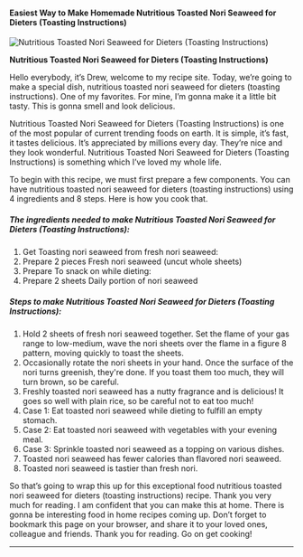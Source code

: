             

#### Easiest Way to Make Homemade Nutritious Toasted Nori Seaweed for Dieters (Toasting Instructions)

![Nutritious Toasted Nori Seaweed for Dieters (Toasting Instructions)](https://img-global.cpcdn.com/recipes/4548927329140736/751x532cq70/nutritious-toasted-nori-seaweed-for-dieters-toasting-instructions-recipe-main-photo.jpg)

**Nutritious Toasted Nori Seaweed for Dieters (Toasting Instructions)**

Hello everybody, it’s Drew, welcome to my recipe site. Today, we’re going to make a special dish, nutritious toasted nori seaweed for dieters (toasting instructions). One of my favorites. For mine, I’m gonna make it a little bit tasty. This is gonna smell and look delicious.

Nutritious Toasted Nori Seaweed for Dieters (Toasting Instructions) is one of the most popular of current trending foods on earth. It is simple, it’s fast, it tastes delicious. It’s appreciated by millions every day. They’re nice and they look wonderful. Nutritious Toasted Nori Seaweed for Dieters (Toasting Instructions) is something which I’ve loved my whole life.

To begin with this recipe, we must first prepare a few components. You can have nutritious toasted nori seaweed for dieters (toasting instructions) using 4 ingredients and 8 steps. Here is how you cook that.

##### The ingredients needed to make Nutritious Toasted Nori Seaweed for Dieters (Toasting Instructions):

1.  Get Toasting nori seaweed from fresh nori seaweed:
2.  Prepare 2 pieces Fresh nori seaweed (uncut whole sheets)
3.  Prepare To snack on while dieting:
4.  Prepare 2 sheets Daily portion of nori seaweed

##### Steps to make Nutritious Toasted Nori Seaweed for Dieters (Toasting Instructions):

1.  Hold 2 sheets of fresh nori seaweed together. Set the flame of your gas range to low-medium, wave the nori sheets over the flame in a figure 8 pattern, moving quickly to toast the sheets.
2.  Occasionally rotate the nori sheets in your hand. Once the surface of the nori turns greenish, they're done. If you toast them too much, they will turn brown, so be careful.
3.  Freshly toasted nori seaweed has a nutty fragrance and is delicious! It goes so well with plain rice, so be careful not to eat too much!
4.  Case 1: Eat toasted nori seaweed while dieting to fulfill an empty stomach.
5.  Case 2: Eat toasted nori seaweed with vegetables with your evening meal.
6.  Case 3: Sprinkle toasted nori seaweed as a topping on various dishes.
7.  Toasted nori seaweed has fewer calories than flavored nori seaweed.
8.  Toasted nori seaweed is tastier than fresh nori.

So that’s going to wrap this up for this exceptional food nutritious toasted nori seaweed for dieters (toasting instructions) recipe. Thank you very much for reading. I am confident that you can make this at home. There is gonna be interesting food in home recipes coming up. Don’t forget to bookmark this page on your browser, and share it to your loved ones, colleague and friends. Thank you for reading. Go on get cooking!

* * *